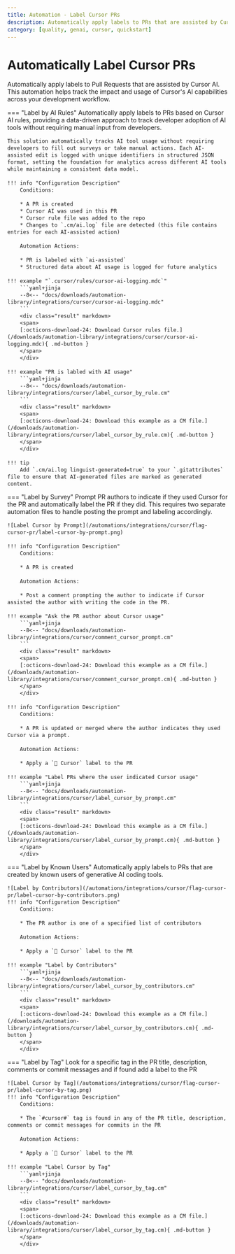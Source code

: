 ```yaml
---
title: Automation - Label Cursor PRs
description: Automatically apply labels to PRs that are assisted by Cursor
category: [quality, genai, cursor, quickstart]
---
```


# Automatically Label Cursor PRs
<!-- --8<-- [start:example]-->
Automatically apply labels to Pull Requests that are assisted by Cursor AI. This automation helps track the impact and usage of Cursor's AI capabilities across your development workflow.

=== "Label by AI Rules"
    Automatically apply labels to PRs based on Cursor AI rules, providing a data-driven approach to track developer adoption of AI tools without requiring manual input from developers.

    This solution automatically tracks AI tool usage without requiring developers to fill out surveys or take manual actions. Each AI-assisted edit is logged with unique identifiers in structured JSON format, setting the foundation for analytics across different AI tools while maintaining a consistent data model.

    !!! info "Configuration Description"
        Conditions:

        * A PR is created
        * Cursor AI was used in this PR
        * Cursor rule file was added to the repo
        * Changes to `.cm/ai.log` file are detected (this file contains entries for each AI-assisted action)

        Automation Actions:

        * PR is labeled with `ai-assisted`
        * Structured data about AI usage is logged for future analytics

    !!! example "`.cursor/rules/cursor-ai-logging.mdc`"
        ```yaml+jinja
        --8<-- "docs/downloads/automation-library/integrations/cursor/cursor-ai-logging.mdc"
        ```
        <div class="result" markdown>
        <span>
        [:octicons-download-24: Download Cursor rules file.](/downloads/automation-library/integrations/cursor/cursor-ai-logging.mdc){ .md-button }
        </span>
        </div>

    !!! example "PR is labled with AI usage"
        ```yaml+jinja
        --8<-- "docs/downloads/automation-library/integrations/cursor/label_cursor_by_rule.cm"
        ```
        <div class="result" markdown>
        <span>
        [:octicons-download-24: Download this example as a CM file.](/downloads/automation-library/integrations/cursor/label_cursor_by_rule.cm){ .md-button }
        </span>
        </div>

    !!! tip
        Add `.cm/ai.log linguist-generated=true` to your `.gitattributes` file to ensure that AI-generated files are marked as generated content.


=== "Label by Survey"
    Prompt PR authors to indicate if they used Cursor for the PR and automatically label the PR if they did. This requires two separate automation files to handle posting the prompt and labeling accordingly.

    ![Label Cursor by Prompt](/automations/integrations/cursor/flag-cursor-pr/label-cursor-by-prompt.png)

    !!! info "Configuration Description"
        Conditions:

        * A PR is created

        Automation Actions:

        * Post a comment prompting the author to indicate if Cursor assisted the author with writing the code in the PR.

    !!! example "Ask the PR author about Cursor usage"
        ```yaml+jinja
        --8<-- "docs/downloads/automation-library/integrations/cursor/comment_cursor_prompt.cm"
        ```
        <div class="result" markdown>
        <span>
        [:octicons-download-24: Download this example as a CM file.](/downloads/automation-library/integrations/cursor/comment_cursor_prompt.cm){ .md-button }
        </span>
        </div>

    !!! info "Configuration Description"
        Conditions:

        * A PR is updated or merged where the author indicates they used Cursor via a prompt.

        Automation Actions:

        * Apply a `🤖 Cursor` label to the PR

    !!! example "Label PRs where the user indicated Cursor usage"
        ```yaml+jinja
        --8<-- "docs/downloads/automation-library/integrations/cursor/label_cursor_by_prompt.cm"
        ```
        <div class="result" markdown>
        <span>
        [:octicons-download-24: Download this example as a CM file.](/downloads/automation-library/integrations/cursor/label_cursor_by_prompt.cm){ .md-button }
        </span>
        </div>

=== "Label by Known Users"
    Automatically apply labels to PRs that are created by known users of generative AI coding tools.

    ![Label by Contributors](/automations/integrations/cursor/flag-cursor-pr/label-cursor-by-contributors.png)
    !!! info "Configuration Description"
        Conditions:

        * The PR author is one of a specified list of contributors

        Automation Actions:

        * Apply a `🤖 Cursor` label to the PR

    !!! example "Label by Contributors"
        ```yaml+jinja
        --8<-- "docs/downloads/automation-library/integrations/cursor/label_cursor_by_contributors.cm"
        ```
        <div class="result" markdown>
        <span>
        [:octicons-download-24: Download this example as a CM file.](/downloads/automation-library/integrations/cursor/label_cursor_by_contributors.cm){ .md-button }
        </span>
        </div>

=== "Label by Tag"
    Look for a specific tag in the PR title, description, comments or commit messages and if found add a label to the PR

    ![Label Cursor by Tag](/automations/integrations/cursor/flag-cursor-pr/label-cursor-by-tag.png)
    !!! info "Configuration Description"
        Conditions:

        * The `#cursor#` tag is found in any of the PR title, description, comments or commit messages for commits in the PR

        Automation Actions:

        * Apply a `🤖 Cursor` label to the PR

    !!! example "Label Cursor by Tag"
        ```yaml+jinja
        --8<-- "docs/downloads/automation-library/integrations/cursor/label_cursor_by_tag.cm"
        ```
        <div class="result" markdown>
        <span>
        [:octicons-download-24: Download this example as a CM file.](/downloads/automation-library/integrations/cursor/label_cursor_by_tag.cm){ .md-button }
        </span>
        </div>
<!-- --8<-- [end:example]-->
